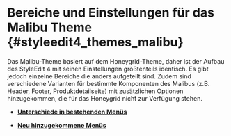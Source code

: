 # Bereiche und Einstellungen für das Malibu Theme {#styleedit4_themes_malibu}

Das Malibu-Theme basiert auf dem Honeygrid-Theme, daher ist der Aufbau des StyleEdit 4 mit seinen Einstellungen größtenteils identisch. Es gibt jedoch einzelne Bereiche die anders aufgeteilt sind. Zudem sind verschiedene Varianten für bestimmte Komponenten des Malibus \(z.B. Header, Footer, Produktdetailseite\) mit zusätzlichen Optionen hinzugekommen, die für das Honeygrid nicht zur Verfügung stehen.

-   **[Unterschiede in bestehenden Menüs](10_3_6_1_AbweichungenInBestehendenMenues.md)**  

-   **[Neu hinzugekommene Menüs](10_3_6_2_NeuHinzugekommeneMenues.md)**  




